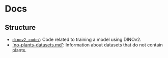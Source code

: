 # Docs

## Structure

- [`dinov2_code/`](./dinov2_code/): Code related to training a model using DINOv2.
- ['no-plants-datasets.md'](./no-plants-datasets.md): Information about datasets that do not contain plants.
